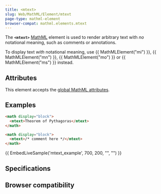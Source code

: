 ```yaml
---
title: <mtext>
slug: Web/MathML/Element/mtext
page-type: mathml-element
browser-compat: mathml.elements.mtext
---
```




The **`<mtext>`** [MathML](/Web/MathML) element is used to render arbitrary text with _no_ notational meaning, such as comments or annotations.

To display text _with_ notational meaning, use {{ MathMLElement("mi") }}, {{ MathMLElement("mn") }}, {{ MathMLElement("mo") }} or {{ MathMLElement("ms") }} instead.

## Attributes

This element accepts the [global MathML attributes](/Web/MathML/Global_attributes).

## Examples

```html
<math display="block">
  <mtext>Theorem of Pythagoras</mtext>
</math>

<math display="block">
  <mtext>/* comment here */</mtext>
</math>
```

{{ EmbedLiveSample('mtext_example', 700, 200, "", "") }}

## Specifications



## Browser compatibility


